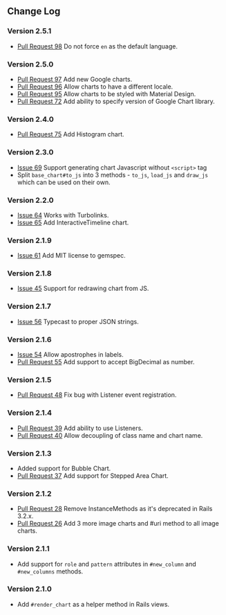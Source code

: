 ## Change Log

### Version 2.5.1

* [Pull Request 98](https://github.com/winston/google_visualr/pull/97) Do not force `en` as the default language.

### Version 2.5.0

* [Pull Request 97](https://github.com/winston/google_visualr/pull/97) Add new Google charts.
* [Pull Request 96](https://github.com/winston/google_visualr/pull/96) Allow charts to have a different locale.
* [Pull Request 95](https://github.com/winston/google_visualr/pull/95) Allow charts to be styled with Material Design.
* [Pull Request 72](https://github.com/winston/google_visualr/pull/72) Add ability to specify version of Google Chart library.

### Version 2.4.0

* [Pull Request 75](https://github.com/winston/google_visualr/pull/75) Add Histogram chart.

### Version 2.3.0

* [Issue 69](https://github.com/winston/google_visualr/pull/69) Support generating chart Javascript without `<script>` tag
* Split `base_chart#to_js` into 3 methods - `to_js`, `load_js` and `draw_js` which can be used on their own.

### Version 2.2.0

* [Issue 64](https://github.com/winston/google_visualr/pull/64) Works with Turbolinks.
* [Issue 65](https://github.com/winston/google_visualr/pull/65) Add InteractiveTimeline chart.

### Version 2.1.9

* [Issue 61](https://github.com/winston/google_visualr/issues/45) Add MIT license to gemspec.

### Version 2.1.8

* [Issue 45](https://github.com/winston/google_visualr/issues/45) Support for redrawing chart from JS.

### Version 2.1.7

* [Issue 56](https://github.com/winston/google_visualr/issues/56) Typecast to proper JSON strings.

### Version 2.1.6

* [Issue 54](https://github.com/winston/google_visualr/issues/54) Allow apostrophes in labels.
* [Pull Request 55](https://github.com/winston/google_visualr/pull/55) Add support to accept BigDecimal as number.

### Version 2.1.5

* [Pull Request 48](https://github.com/winston/google_visualr/pull/48) Fix bug with Listener event registration.

### Version 2.1.4

* [Pull Request 39](https://github.com/winston/google_visualr/pull/39) Add ability to use Listeners.
* [Pull Request 40](https://github.com/winston/google_visualr/pull/40) Allow decoupling of class name and chart name.

### Version 2.1.3

* Added support for Bubble Chart.
* [Pull Request 37](https://github.com/winston/google_visualr/pull/37) Add support for Stepped Area Chart.

### Version 2.1.2

* [Pull Request 28](https://github.com/winston/google_visualr/pull/28) Remove InstanceMethods as it's deprecated in Rails 3.2.x.
* [Pull Request 26](https://github.com/winston/google_visualr/pull/26) Add 3 more image charts and #uri method to all image charts.

### Version 2.1.1

* Add support for `role` and `pattern` attributes in `#new_column` and `#new_columns` methods.

### Version 2.1.0

* Add `#render_chart` as a helper method in Rails views.
